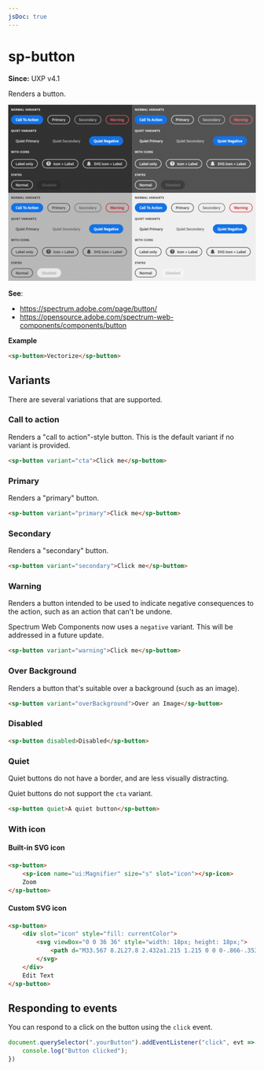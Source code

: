 ```yaml
---
jsDoc: true
---
```

# sp-button

**Since:** UXP v4.1

Renders a button.

![Buttons](../assets/sp-button.png)

**See**:
- https://spectrum.adobe.com/page/button/
- https://opensource.adobe.com/spectrum-web-components/components/button

**Example**

```html
<sp-button>Vectorize</sp-button>
```

## Variants

There are several variations that are supported.

### Call to action

Renders a "call to action"-style button. This is the default variant if no variant is provided.

```html
<sp-button variant="cta">Click me</sp-buttom>
```

### Primary

Renders a "primary" button.

```html
<sp-button variant="primary">Click me</sp-buttom>
```

### Secondary

Renders a "secondary" button.

```html
<sp-button variant="secondary">Click me</sp-buttom>
```

### Warning

Renders a button intended to be used to indicate negative consequences to the action, such as an action that can't be undone.

<InlineAlert variant="warning" slots="text"/>

Spectrum Web Components now uses a `negative` variant. This will be addressed in a future update.

```html
<sp-button variant="warning">Click me</sp-buttom>
```

### Over Background

Renders a button that's suitable over a background (such as an image).

```html
<sp-button variant="overBackground">Over an Image</sp-buttom>
```

### Disabled

```html
<sp-button disabled>Disabled</sp-button>
```

### Quiet

Quiet buttons do not have a border, and are less visually distracting.

<InlineAlert variant="warning" slots="text"/>

Quiet buttons do not support the `cta` variant.

```html
<sp-button quiet>A quiet button</sp-button>
```

### With icon

#### Built-in SVG icon

```html
<sp-button>
    <sp-icon name="ui:Magnifier" size="s" slot="icon"></sp-icon>
    Zoom
</sp-button>
```

#### Custom SVG icon
```html
<sp-button>
    <div slot="icon" style="fill: currentColor">
        <svg viewBox="0 0 36 36" style="width: 18px; height: 18px;">
            <path d="M33.567 8.2L27.8 2.432a1.215 1.215 0 0 0-.866-.353H26.9a1.371 1.371 0 0 0-.927.406L5.084 23.372a.99.99 0 0 0-.251.422L2.055 33.1c-.114.377.459.851.783.851a.251.251 0 0 0 .062-.007c.276-.063 7.866-2.344 9.311-2.778a.972.972 0 0 0 .414-.249l20.888-20.889a1.372 1.372 0 0 0 .4-.883 1.221 1.221 0 0 0-.346-.945zM11.4 29.316c-2.161.649-4.862 1.465-6.729 2.022l2.009-6.73z"/>
        </svg>
    </div>
    Edit Text
</sp-button>
```

## Responding to events

You can respond to a click on the button using the `click` event.

```js
document.querySelector(".yourButton").addEventListener("click", evt => {
    console.log("Button clicked");
})
```
